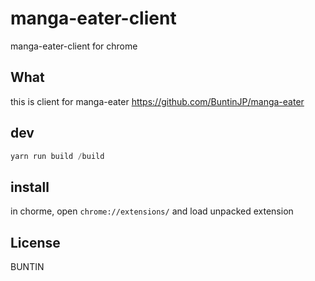 # manga-eater-client

manga-eater-client for chrome

## What

this is client for manga-eater
https://github.com/BuntinJP/manga-eater

## dev

```powershell
yarn run build /build
```

## install

in chorme, open `chrome://extensions/` and load unpacked extension

## License

BUNTIN

